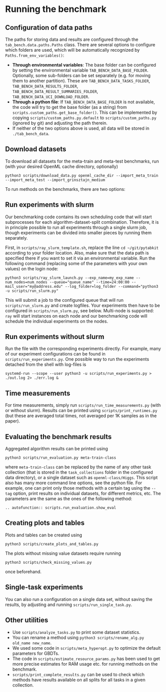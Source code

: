 # Running the benchmark

## Configuration of data paths

The paths for storing data and results are configured
through the `tab_bench.data.paths.Paths` class. 
There are several options to configure which folders are used, 
which will be automatically recognized by `Paths.from_env_variables()`:

- **Through environmental variables**: 
The base folder can be configured by setting the environmental variable
`TAB_BENCH_DATA_BASE_FOLDER`. 
Optionally, some sub-folders can be set separately 
(e.g. for moving them to another partition). These are
`TAB_BENCH_DATA_TASKS_FOLDER`, `TAB_BENCH_DATA_RESULTS_FOLDER`,
`TAB_BENCH_DATA_RESULT_SUMMARIES_FOLDER`, `TAB_BENCH_DATA_UCI_DOWNLOAD_FOLDER`.
- **Through a python file**: If `TAB_BENCH_DATA_BASE_FOLDER` is not available, 
the code will try to get the base folder (as a string) from
`scripts.custom_paths.get_base_folder()`.
This can be implemented by copying `scripts/custom_paths.py.default` to `scripts/custom_paths.py`
  (ignored by git) and adjusting the path therein.
- If neither of the two options above is used, 
all data will be stored in `./tab_bench_data`.


## Download datasets

To download all datasets for the meta-train and meta-test benchmarks, run 
(with your desired OpenML cache directory, optionally)
```commandline
python3 scripts/download_data.py openml_cache_dir --import_meta_train --import_meta_test --import_grinsztajn_medium
```
To run methods on the benchmarks, there are two options:

## Run experiments with slurm

Our benchmarking code contains its own scheduling code that will start subprocesses 
for each algorithm-dataset-split combination.
Therefore, it is in principle possible to run all experiments 
through a single slurm job,
though experiments can be divided into smaller pieces by running them separately.

First, in `scripts/ray_slurm_template.sh`, 
replace the line `cd ~/git/pytabkit` according to your folder location.
Also, make sure that the data path is specified there 
if you want to set it via an environmental variable.
Run the following command (replacing some of the parameters with your own values) on the login node:
```commandline
python3 scripts/ray_slurm_launch.py --exp_name=my_exp_name --num_nodes=num_nodes --queue="queue_name" --time=24:00:00 --mail_user="my@address.edu" --log_folder=log_folder --command="python3 -u scripts/run_slurm.py"
```
This will submit a job to the configured queue that will run `scripts/run_slurm.py` and create logfiles.
Your experiments then have to be configured in `scripts/run_slurm.py`, see below.
Multi-node is supported: `ray` will start instances on each node
and our benchmarking code will schedule the individual experiments on the nodes.

## Run experiments without slurm

Run the file with the corresponding experiments directly. 
For example, many of our experiment configurations 
can be found in `scripts/run_experiments.py`. 
One possible way to run the experiments detached from the shell with log-files is
````commandline
systemd-run --scope --user python3 -u scripts/run_experiments.py > ./out.log 2> ./err.log &
````

## Time measurements

For time measurements, simply run `scripts/run_time_measurements.py` (with or without slurm).
Results can be printed using `scripts/print_runtimes.py` 
(but these are averaged total times, not averaged per 1K samples as in the paper).

## Evaluating the benchmark results

Aggregated algorithm results can be printed using 
````commandline
python3 scripts/run_evaluation.py meta-train-class
````
where `meta-train-class` can be replaced by the name of any other task collection 
(that is stored in the `task_collections` folder in the configured data directory),
or a single dataset such as `openml-class/Higgs`. 
This script also has many more command line options, see the python file.
For example, one can print only those methods with a certain tag 
using the `--tag` option,
print results on individual datasets, for different metrics, etc.
The parameters are the same as the ones of the following method:
```{eval-rst}  
.. autofunction:: scripts.run_evaluation.show_eval
```

## Creating plots and tables

Plots and tables can be created using
````commandline
python3 scripts/create_plots_and_tables.py
````
The plots without missing value datasets require running
```commandline
python3 scripts/check_missing_values.py
```
once beforehand.

## Single-task experiments

You can also run a configuration on a single data set,
without saving the results, by adjusting and running `scripts/run_single_task.py`.

## Other utilities

- Use `scripts/analyze_tasks.py` to print some dataset statistics.
- You can rename a method using `python3 scripts/rename_alg.py old_name new_name`.
- We used some code in `scripts/meta_hyperopt.py` to optimize the default parameters for GBDTs.
- The code in `scripts/estimate_resource_params.py` has been used to get more precise estimates 
for RAM usage etc. for running methods on the benchmark.
- `scripts/print_complete_results.py` can be used to check which methods have results available 
on all splits for all tasks in a given collection.